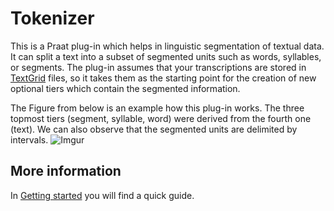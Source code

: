 # Tokenizer

This is a Praat plug-in which helps in linguistic segmentation of textual data. It can split a text into a subset of segmented units such as words, syllables, or segments. The plug-in assumes that your transcriptions are stored in [TextGrid](http://www.fon.hum.uva.nl/praat/manual/TextGrid.html) files, so it takes them as the starting point for the creation of new optional tiers which contain the segmented information. 

The Figure from below is an example how this plug-in works. The three topmost tiers (segment, syllable, word)  were derived from the fourth one (text). We can also observe that the segmented units are delimited by intervals.
![Imgur](http://i.imgur.com/2SN7S6Il.png)

## More information

In [Getting started](https://github.com/rolandomunoz/plugin_tokenizer/wiki/Getting-Started) you will find a quick guide. 
